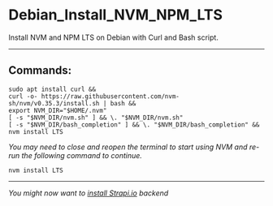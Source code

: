 # Debian_Install_NVM_NPM_LTS

Install NVM and NPM LTS on Debian with Curl and Bash script.

---

## Commands:
```
sudo apt install curl &&
curl -o- https://raw.githubusercontent.com/nvm-sh/nvm/v0.35.3/install.sh | bash &&
export NVM_DIR="$HOME/.nvm"
[ -s "$NVM_DIR/nvm.sh" ] && \. "$NVM_DIR/nvm.sh" 
[ -s "$NVM_DIR/bash_completion" ] && \. "$NVM_DIR/bash_completion" &&
nvm install LTS
```

*You may need to close and reopen the terminal to start using NVM and re-run the following command to continue.*

```
nvm install LTS
```

---

*You might now want to [install Strapi.io](https://github.com/brettjrea/Debian_Strapi_Backend_API) backend*
